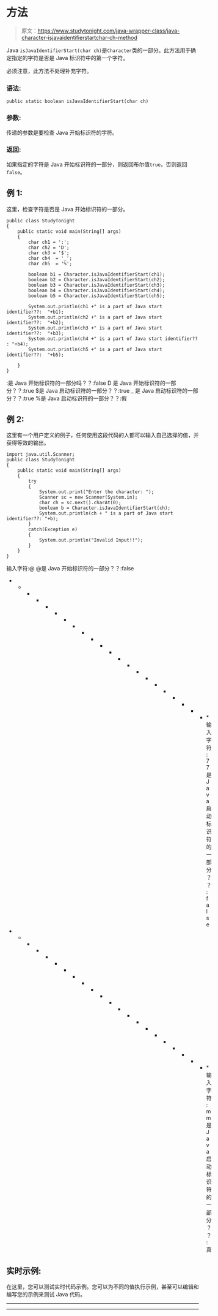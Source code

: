 # 方法

> 原文：<https://www.studytonight.com/java-wrapper-class/java-character-isjavaidentifierstartchar-ch-method>

Java `isJavaIdentifierStart(char ch)`是`Character`类的一部分。此方法用于确定指定的字符是否是 Java 标识符中的第一个字符。

必须注意，此方法不处理补充字符。

### 语法:

```
public static boolean isJavaIdentifierStart(char ch)
```

### 参数:

传递的参数是要检查 Java 开始标识符的字符。

### 返回:

如果指定的字符是 Java 开始标识符的一部分，则返回布尔值`true`，否则返回`false`。

## 例 1:

这里，检查字符是否是 Java 开始标识符的一部分。

```
public class StudyTonight
{  
	public static void main(String[] args)
	{  
		char ch1 = ':';  
		char ch2 = 'D';  
		char ch3 = '$';  
		char ch4  = '_';   
		char ch5  = '%';  

		boolean b1 = Character.isJavaIdentifierStart(ch1);  
		boolean b2 = Character.isJavaIdentifierStart(ch2);  
		boolean b3 = Character.isJavaIdentifierStart(ch3);  
		boolean b4 = Character.isJavaIdentifierStart(ch4);  
		boolean b5 = Character.isJavaIdentifierStart(ch5);  

		System.out.println(ch1 +" is a part of Java start identifier??:  "+b1);  
		System.out.println(ch2 +" is a part of Java start identifier??:  "+b2);  
		System.out.println(ch3 +" is a part of Java start identifier??:  "+b3);  
		System.out.println(ch4 +" is a part of Java start identifier?? : "+b4);  
		System.out.println(ch5 +" is a part of Java start identifier??:  "+b5);  

	}  
} 
```

:是 Java 开始标识符的一部分吗？？:false
D 是 Java 开始标识符的一部分？？:true
$是 Java 启动标识符的一部分？？:true
_ 是 Java 启动标识符的一部分？？:true
%是 Java 启动标识符的一部分？？:假

## 例 2:

这里有一个用户定义的例子，任何使用这段代码的人都可以输入自己选择的值，并获得等效的输出。

```
import java.util.Scanner; 
public class StudyTonight
{  
	public static void main(String[] args)
	{  
		try
		{
			System.out.print("Enter the character: ");  
			Scanner sc = new Scanner(System.in);         
			char ch = sc.next().charAt(0);  
			boolean b = Character.isJavaIdentifierStart(ch);
			System.out.println(ch + " is a part of Java start identifier??: "+b);
		}
		catch(Exception e)
		{
			System.out.println("Invalid Input!!");
		}
	}  
} 
```

输入字符:@
@是 Java 开始标识符的一部分？？:false
* * * * * * * * * * * * * * * * * * * * * * *输入字符:7
7 是 Java 启动标识符的一部分？？:false
* * * * * * * * * * * * * * * * * * * * * * *输入字符:m
m 是 Java 启动标识符的一部分？？:真

## 实时示例:

在这里，您可以测试实时代码示例。您可以为不同的值执行示例，甚至可以编辑和编写您的示例来测试 Java 代码。

* * *

* * *